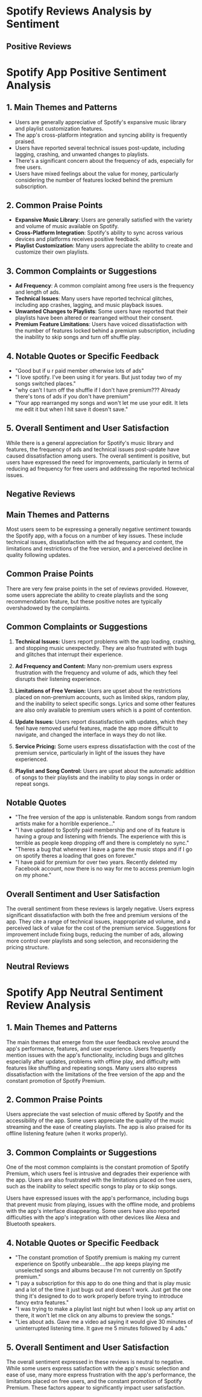 # Spotify Reviews Analysis by Sentiment

## Positive Reviews
# Spotify App Positive Sentiment Analysis

## 1. Main Themes and Patterns
- Users are generally appreciative of Spotify's expansive music library and playlist customization features.
- The app's cross-platform integration and syncing ability is frequently praised.
- Users have reported several technical issues post-update, including lagging, crashing, and unwanted changes to playlists.
- There's a significant concern about the frequency of ads, especially for free users.
- Users have mixed feelings about the value for money, particularly considering the number of features locked behind the premium subscription.

## 2. Common Praise Points
- **Expansive Music Library**: Users are generally satisfied with the variety and volume of music available on Spotify.
- **Cross-Platform Integration**: Spotify's ability to sync across various devices and platforms receives positive feedback.
- **Playlist Customization**: Many users appreciate the ability to create and customize their own playlists.

## 3. Common Complaints or Suggestions
- **Ad Frequency**: A common complaint among free users is the frequency and length of ads.
- **Technical Issues**: Many users have reported technical glitches, including app crashes, lagging, and music playback issues.
- **Unwanted Changes to Playlists**: Some users have reported that their playlists have been altered or rearranged without their consent.
- **Premium Feature Limitations**: Users have voiced dissatisfaction with the number of features locked behind a premium subscription, including the inability to skip songs and turn off shuffle play.

## 4. Notable Quotes or Specific Feedback
- "Good but if u r paid member otherwise lots of ads"
- "I love spotify. I've been using it for years. But just today two of my songs switched places."
- "why can't I turn off the shuffle if I don't have premium??? Already there's tons of ads if you don't have premium"
- "Your app rearranged my songs and won't let me use your edit. It lets me edit it but when I hit save it doesn't save."

## 5. Overall Sentiment and User Satisfaction
While there is a general appreciation for Spotify's music library and features, the frequency of ads and technical issues post-update have caused dissatisfaction among users. The overall sentiment is positive, but users have expressed the need for improvements, particularly in terms of reducing ad frequency for free users and addressing the reported technical issues.

## Negative Reviews
## Main Themes and Patterns

Most users seem to be expressing a generally negative sentiment towards the Spotify app, with a focus on a number of key issues. These include technical issues, dissatisfaction with the ad frequency and content, the limitations and restrictions of the free version, and a perceived decline in quality following updates.

## Common Praise Points

There are very few praise points in the set of reviews provided. However, some users appreciate the ability to create playlists and the song recommendation feature, but these positive notes are typically overshadowed by the complaints.

## Common Complaints or Suggestions

1. **Technical Issues:** Users report problems with the app loading, crashing, and stopping music unexpectedly. They are also frustrated with bugs and glitches that interrupt their experience.

2. **Ad Frequency and Content:** Many non-premium users express frustration with the frequency and volume of ads, which they feel disrupts their listening experience.

3. **Limitations of Free Version:** Users are upset about the restrictions placed on non-premium accounts, such as limited skips, random play, and the inability to select specific songs. Lyrics and some other features are also only available to premium users which is a point of contention.

4. **Update Issues:** Users report dissatisfaction with updates, which they feel have removed useful features, made the app more difficult to navigate, and changed the interface in ways they do not like.

5. **Service Pricing:** Some users express dissatisfaction with the cost of the premium service, particularly in light of the issues they have experienced.

6. **Playlist and Song Control:** Users are upset about the automatic addition of songs to their playlists and the inability to play songs in order or repeat songs.

## Notable Quotes

- "The free version of the app is unlistenable. Random songs from random artists make for a horrible experience..."
- "I have updated to Spotify paid membership and one of its feature is having a group and listening with friends. The experience with this is terrible as people keep dropping off and there is completely no sync."
- "Theres a bug that whenever I leave a game the music stops and if I go on spotify theres a loading that goes on forever."
- "I have paid for premium for over two years. Recently deleted my Facebook account, now there is no way for me to access premium login on my phone."

## Overall Sentiment and User Satisfaction

The overall sentiment from these reviews is largely negative. Users express significant dissatisfaction with both the free and premium versions of the app. They cite a range of technical issues, inappropriate ad volume, and a perceived lack of value for the cost of the premium service. Suggestions for improvement include fixing bugs, reducing the number of ads, allowing more control over playlists and song selection, and reconsidering the pricing structure.

## Neutral Reviews
# Spotify App Neutral Sentiment Review Analysis

## 1. Main Themes and Patterns

The main themes that emerge from the user feedback revolve around the app's performance, features, and user experience. Users frequently mention issues with the app's functionality, including bugs and glitches especially after updates, problems with offline play, and difficulty with features like shuffling and repeating songs. Many users also express dissatisfaction with the limitations of the free version of the app and the constant promotion of Spotify Premium.

## 2. Common Praise Points

Users appreciate the vast selection of music offered by Spotify and the accessibility of the app. Some users appreciate the quality of the music streaming and the ease of creating playlists. The app is also praised for its offline listening feature (when it works properly).

## 3. Common Complaints or Suggestions

One of the most common complaints is the constant promotion of Spotify Premium, which users feel is intrusive and degrades their experience with the app. Users are also frustrated with the limitations placed on free users, such as the inability to select specific songs to play or to skip songs. 

Users have expressed issues with the app's performance, including bugs that prevent music from playing, issues with the offline mode, and problems with the app's interface disappearing. Some users have also reported difficulties with the app's integration with other devices like Alexa and Bluetooth speakers.

## 4. Notable Quotes or Specific Feedback

- "The constant promotion of Spotify premium is making my current experience on Spotify unbearable....the app keeps playing me unselected songs and albums because I'm not currently on Spotify premium."
- "I pay a subscription for this app to do one thing and that is play music and a lot of the time it just bugs out and doesn't work. Just get the one thing it's designed to do to work properly before trying to introduce fancy extra features."
- "I was trying to make a playlist last night but when I look up any artist on there, it won't let me click on any albums to preview the songs."
- "Lies about ads. Gave me a video ad saying it would give 30 minutes of uninterrupted listening time. It gave me 5 minutes followed by 4 ads."

## 5. Overall Sentiment and User Satisfaction

The overall sentiment expressed in these reviews is neutral to negative. While some users express satisfaction with the app's music selection and ease of use, many more express frustration with the app's performance, the limitations placed on free users, and the constant promotion of Spotify Premium. These factors appear to significantly impact user satisfaction.

